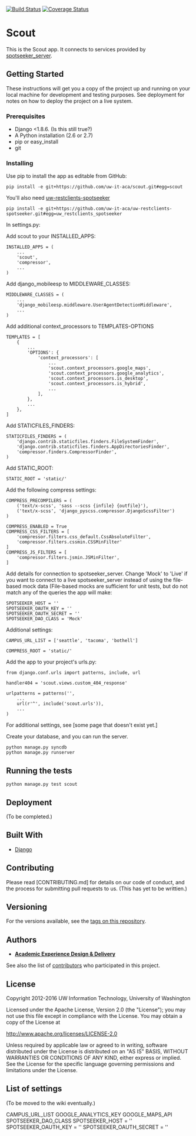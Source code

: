 [![Build Status](https://travis-ci.org/uw-it-aca/scout.svg?branch=develop)](https://travis-ci.org/uw-it-aca/scout)  [![Coverage Status](https://coveralls.io/repos/uw-it-aca/scout/badge.svg?branch=master&service=github)](https://coveralls.io/github/uw-it-aca/scout?branch=master)

# Scout

This is the Scout app. It connects to services provided by [spotseeker_server](https://github.com/uw-it-aca/spotseeker_server).

## Getting Started

These instructions will get you a copy of the project up and running on your local machine for development and testing purposes. See deployment for notes on how to deploy the project on a live system.

### Prerequisites

* Django <1.8.6. (Is this still true?)
* A Python installation (2.6 or 2.7)
* pip or easy_install
* git

### Installing

Use pip to install the app as editable from GitHub:

```
pip install -e git+https://github.com/uw-it-aca/scout.git#egg=scout
```

You'll also need [uw-restclients-spotseeker](https://github.com/uw-it-aca/uw-restclients-spotseeker)

```
pip install -e git+https://github.com/uw-it-aca/uw-restclients-spotseeker.git#egg=uw_restclients_spotseeker
```

In settings.py:

Add scout to your INSTALLED_APPS:

```
INSTALLED_APPS = (
    ...
    'scout',
    'compressor',
    ...
)
```

Add django_mobileesp to MIDDLEWARE_CLASSES:

```
MIDDLEWARE_CLASSES = (
    ...
    'django_mobileesp.middleware.UserAgentDetectionMiddleware',
    ...
)
```

Add additional context_processors to TEMPLATES-OPTIONS

```
TEMPLATES = [ 
    {   
        ...
        'OPTIONS': {
            'context_processors': [
                ...
                'scout.context_processors.google_maps',
                'scout.context_processors.google_analytics',
                'scout.context_processors.is_desktop',
                'scout.context_processors.is_hybrid',
                ...
            ],  
        }, 
        ... 
    },  
]
```

Add STATICFILES_FINDERS:

```
STATICFILES_FINDERS = (
    'django.contrib.staticfiles.finders.FileSystemFinder',
    'django.contrib.staticfiles.finders.AppDirectoriesFinder',
    'compressor.finders.CompressorFinder',
)
```

Add STATIC_ROOT:

```
STATIC_ROOT = 'static/'
```

Add the following compress settings:

```
COMPRESS_PRECOMPILERS = (
    ('text/x-scss', 'sass --scss {infile} {outfile}'),
    ('text/x-scss', 'django_pyscss.compressor.DjangoScssFilter')
)

COMPRESS_ENABLED = True
COMPRESS_CSS_FILTERS = [
    'compressor.filters.css_default.CssAbsoluteFilter',
    'compressor.filters.cssmin.CSSMinFilter'
]
COMPRESS_JS_FILTERS = [
    'compressor.filters.jsmin.JSMinFilter',
]
```

Add details for connection to spotseeker_server. Change 'Mock' to 'Live' if you want to connect to a live spotseeker_server instead of using the file-based mock data (File-based mocks are sufficient for unit tests, but do not match any of the queries the app will make:

```
SPOTSEEKER_HOST = ''
SPOTSEEKER_OAUTH_KEY = ''
SPOTSEEKER_OAUTH_SECRET = ''
SPOTSEEKER_DAO_CLASS = 'Mock'
```
Additional settings:

```
CAMPUS_URL_LIST = ['seattle', 'tacoma', 'bothell']

COMPRESS_ROOT = 'static/'
```

Add the app to your project's urls.py:

```
from django.conf.urls import patterns, include, url 

handler404 = 'scout.views.custom_404_response'

urlpatterns = patterns('',
    ... 
    url(r'^', include('scout.urls')),
    ... 
)
```
For additional settings, see [some page that doesn't exist yet.]

Create your database, and you can run the server.

```
python manage.py syncdb
python manage.py runserver
```

## Running the tests

```
python manage.py test scout
```

## Deployment

(To be completed.)

## Built With

* [Django](http://djangoproject.com/)

## Contributing

Please read [CONTRIBUTING.md] for details on our code of conduct, and the process for submitting pull requests to us. (This has yet to be writtien.)

## Versioning

For the versions available, see the [tags on this repository](https://github.com/uw-it-aca/scout/tags).

## Authors

* [**Academic Experience Design & Delivery**](https://github.com/uw-it-aca)

See also the list of [contributors](https://github.com/uw-it-aca/scout/contributors) who participated in this project.

## License

Copyright 2012-2016 UW Information Technology, University of Washington

Licensed under the Apache License, Version 2.0 (the "License");
you may not use this file except in compliance with the License.
You may obtain a copy of the License at

http://www.apache.org/licenses/LICENSE-2.0

Unless required by applicable law or agreed to in writing, software
distributed under the License is distributed on an "AS IS" BASIS,
WITHOUT WARRANTIES OR CONDITIONS OF ANY KIND, either express or implied.
See the License for the specific language governing permissions and
limitations under the License.

## List of settings

(To be moved to the wiki eventually.)

CAMPUS_URL_LIST
GOOGLE_ANALYTICS_KEY
GOOGLE_MAPS_API
SPOTSEEKER_DAO_CLASS
SPOTSEEKER_HOST = ''
SPOTSEEKER_OAUTH_KEY = ''
SPOTSEEKER_OAUTH_SECRET = ''
